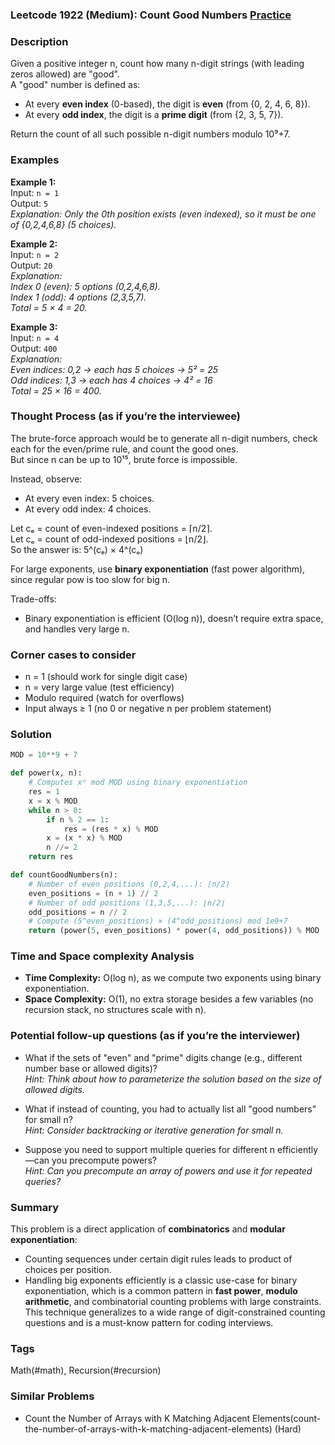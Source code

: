 ### Leetcode 1922 (Medium): Count Good Numbers [Practice](https://leetcode.com/problems/count-good-numbers)

### Description  
Given a positive integer n, count how many n-digit strings (with leading zeros allowed) are "good".  
A "good" number is defined as:
- At every **even index** (0-based), the digit is **even** (from {0, 2, 4, 6, 8}).
- At every **odd index**, the digit is a **prime digit** (from {2, 3, 5, 7}).

Return the count of all such possible n-digit numbers modulo 10⁹+7.

### Examples  

**Example 1:**  
Input: `n = 1`  
Output: `5`  
*Explanation: Only the 0th position exists (even indexed), so it must be one of {0,2,4,6,8} (5 choices).*

**Example 2:**  
Input: `n = 2`  
Output: `20`  
*Explanation:  
Index 0 (even): 5 options (0,2,4,6,8).  
Index 1 (odd): 4 options (2,3,5,7).  
Total = 5 × 4 = 20.*

**Example 3:**  
Input: `n = 4`  
Output: `400`  
*Explanation:  
Even indices: 0,2 → each has 5 choices → 5² = 25  
Odd indices: 1,3 → each has 4 choices → 4² = 16  
Total = 25 × 16 = 400.*

### Thought Process (as if you’re the interviewee)  

The brute-force approach would be to generate all n-digit numbers, check each for the even/prime rule, and count the good ones.  
But since n can be up to 10¹⁵, brute force is impossible.

Instead, observe:
- At every even index: 5 choices.
- At every odd index: 4 choices.

Let cₑ = count of even-indexed positions = ⌈n/2⌉.  
Let cₒ = count of odd-indexed positions = ⌊n/2⌋.  
So the answer is: 5^(cₑ) × 4^(cₒ)

For large exponents, use **binary exponentiation** (fast power algorithm), since regular pow is too slow for big n.

Trade-offs:  
- Binary exponentiation is efficient (O(log n)), doesn’t require extra space, and handles very large n.

### Corner cases to consider  
- n = 1 (should work for single digit case)
- n = very large value (test efficiency)
- Modulo required (watch for overflows)
- Input always ≥ 1 (no 0 or negative n per problem statement)

### Solution

```python
MOD = 10**9 + 7

def power(x, n):
    # Computes xⁿ mod MOD using binary exponentiation
    res = 1
    x = x % MOD
    while n > 0:
        if n % 2 == 1:
            res = (res * x) % MOD
        x = (x * x) % MOD
        n //= 2
    return res

def countGoodNumbers(n):
    # Number of even positions (0,2,4,...): ⌈n/2⌉
    even_positions = (n + 1) // 2
    # Number of odd positions (1,3,5,...): ⌊n/2⌋
    odd_positions = n // 2
    # Compute (5^even_positions) × (4^odd_positions) mod 1e9+7
    return (power(5, even_positions) * power(4, odd_positions)) % MOD
```

### Time and Space complexity Analysis  

- **Time Complexity:** O(log n), as we compute two exponents using binary exponentiation.
- **Space Complexity:** O(1), no extra storage besides a few variables (no recursion stack, no structures scale with n).

### Potential follow-up questions (as if you’re the interviewer)  

- What if the sets of "even" and "prime" digits change (e.g., different number base or allowed digits)?  
  *Hint: Think about how to parameterize the solution based on the size of allowed digits.*

- What if instead of counting, you had to actually list all "good numbers" for small n?  
  *Hint: Consider backtracking or iterative generation for small n.*

- Suppose you need to support multiple queries for different n efficiently—can you precompute powers?  
  *Hint: Can you precompute an array of powers and use it for repeated queries?*

### Summary
This problem is a direct application of **combinatorics** and **modular exponentiation**:
- Counting sequences under certain digit rules leads to product of choices per position.
- Handling big exponents efficiently is a classic use-case for binary exponentiation, which is a common pattern in **fast power**, **modulo arithmetic**, and combinatorial counting problems with large constraints.
This technique generalizes to a wide range of digit-constrained counting questions and is a must-know pattern for coding interviews.

### Tags
Math(#math), Recursion(#recursion)

### Similar Problems
- Count the Number of Arrays with K Matching Adjacent Elements(count-the-number-of-arrays-with-k-matching-adjacent-elements) (Hard)